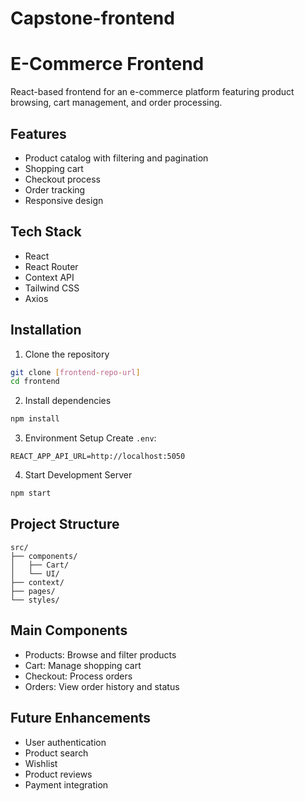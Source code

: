 # Capstone-frontend

# E-Commerce Frontend

React-based frontend for an e-commerce platform featuring product browsing, cart management, and order processing.

## Features

- Product catalog with filtering and pagination
- Shopping cart
- Checkout process
- Order tracking
- Responsive design

## Tech Stack

- React
- React Router
- Context API
- Tailwind CSS
- Axios

## Installation

1. Clone the repository

```bash
git clone [frontend-repo-url]
cd frontend
```

2. Install dependencies

```bash
npm install
```

3. Environment Setup
   Create `.env`:

```
REACT_APP_API_URL=http://localhost:5050
```

4. Start Development Server

```bash
npm start
```

## Project Structure

```
src/
├── components/
│   ├── Cart/
│   └── UI/
├── context/
├── pages/
└── styles/
```

## Main Components

- Products: Browse and filter products
- Cart: Manage shopping cart
- Checkout: Process orders
- Orders: View order history and status

## Future Enhancements

- User authentication
- Product search
- Wishlist
- Product reviews
- Payment integration
